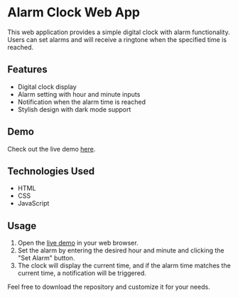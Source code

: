 # Alarm Clock Web App

This web application provides a simple digital clock with alarm functionality. Users can set alarms and will receive a ringtone when the specified time is reached.

## Features

- Digital clock display
- Alarm setting with hour and minute inputs
- Notification when the alarm time is reached
- Stylish design with dark mode support

## Demo

Check out the live demo [here](https://nnifemi.github.io/alarm-clock/).

## Technologies Used

- HTML
- CSS
- JavaScript

## Usage

1. Open the [live demo](https://nnifemi.github.io/alarm-clock/) in your web browser.
2. Set the alarm by entering the desired hour and minute and clicking the "Set Alarm" button.
3. The clock will display the current time, and if the alarm time matches the current time, a notification will be triggered.

Feel free to download the repository and customize it for your needs.

